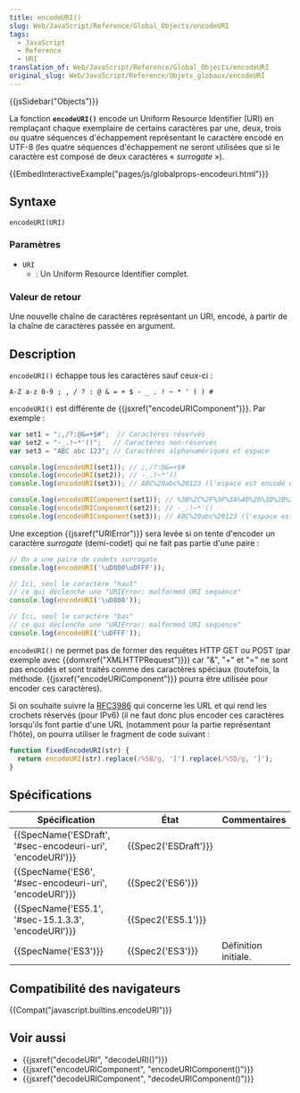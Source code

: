 ```yaml
---
title: encodeURI()
slug: Web/JavaScript/Reference/Global_Objects/encodeURI
tags:
  - JavaScript
  - Reference
  - URI
translation_of: Web/JavaScript/Reference/Global_Objects/encodeURI
original_slug: Web/JavaScript/Reference/Objets_globaux/encodeURI
---
```

{{jsSidebar("Objects")}}

La fonction **`encodeURI()`** encode un Uniform Resource Identifier (URI) en remplaçant chaque exemplaire de certains caractères par une, deux, trois ou quatre séquences d'échappement représentant le caractère encodé en UTF-8 (les quatre séquences d'échappement ne seront utilisées que si le caractère est composé de deux caractères « _surrogate_ »).

{{EmbedInteractiveExample("pages/js/globalprops-encodeuri.html")}}

## Syntaxe

    encodeURI(URI)

### Paramètres

- `URI`
  - : Un Uniform Resource Identifier complet.

### Valeur de retour

Une nouvelle chaîne de caractères représentant un URI, encodé, à partir de la chaîne de caractères passée en argument.

## Description

`encodeURI()` échappe tous les caractères sauf ceux-ci :

    A-Z a-z 0-9 ; , / ? : @ & = + $ - _ . ! ~ * ' ( ) #

`encodeURI()` est différente de {{jsxref("encodeURIComponent")}}. Par exemple :

```js
var set1 = ";,/?:@&=+$#";  // Caractères réservés
var set2 = "-_.!~*'()";   // Caractères non-réservés
var set3 = "ABC abc 123"; // Caractères alphanumériques et espace

console.log(encodeURI(set1)); // ;,/?:@&=+$#
console.log(encodeURI(set2)); // -_.!~*'()
console.log(encodeURI(set3)); // ABC%20abc%20123 (l'espace est encodé en %20)

console.log(encodeURIComponent(set1)); // %3B%2C%2F%3F%3A%40%26%3D%2B%24%23
console.log(encodeURIComponent(set2)); // -_.!~*'()
console.log(encodeURIComponent(set3)); // ABC%20abc%20123 (l'espace est encodé en %20)
```

Une exception {{jsxref("URIError")}} sera levée si on tente d'encoder un caractère *surrogate* (demi-codet) qui ne fait pas partie d'une paire :

```js
// On a une paire de codets surrogate
console.log(encodeURI('\uD800\uDFFF'));

// Ici, seul le caractère "haut"
// ce qui déclenche une "URIError: malformed URI sequence"
console.log(encodeURI('\uD800'));

// Ici, seul le caractère "bas"
// ce qui déclenche une "URIError: malformed URI sequence"
console.log(encodeURI('\uDFFF'));
```

`encodeURI()` ne permet pas de former des requêtes HTTP GET ou POST (par exemple avec {{domxref("XMLHTTPRequest")}}) car "&", "+" et "=" ne sont pas encodés et sont traités comme des caractères spéciaux (toutefois, la méthode. {{jsxref("encodeURIComponent")}} pourra être utilisée pour encoder ces caractères).

Si on souhaite suivre la [RFC3986](http://tools.ietf.org/html/rfc3986) qui concerne les URL et qui rend les crochets réservés (pour IPv6) (il ne faut donc plus encoder ces caractères lorsqu'ils font partie d'une URL (notamment pour la partie représentant l'hôte), on pourra utiliser le fragment de code suivant :

```js
function fixedEncodeURI(str) {
  return encodeURI(str).replace(/%5B/g, '[').replace(/%5D/g, ']');
}
```

## Spécifications

| Spécification                                                                | État                         | Commentaires         |
| ---------------------------------------------------------------------------- | ---------------------------- | -------------------- |
| {{SpecName('ESDraft', '#sec-encodeuri-uri', 'encodeURI')}} | {{Spec2('ESDraft')}} |                      |
| {{SpecName('ES6', '#sec-encodeuri-uri', 'encodeURI')}}     | {{Spec2('ES6')}}         |                      |
| {{SpecName('ES5.1', '#sec-15.1.3.3', 'encodeURI')}}         | {{Spec2('ES5.1')}}     |                      |
| {{SpecName('ES3')}}                                                     | {{Spec2('ES3')}}         | Définition initiale. |

## Compatibilité des navigateurs

{{Compat("javascript.builtins.encodeURI")}}

## Voir aussi

- {{jsxref("decodeURI", "decodeURI()")}}
- {{jsxref("encodeURIComponent", "encodeURIComponent()")}}
- {{jsxref("decodeURIComponent", "decodeURIComponent()")}}
